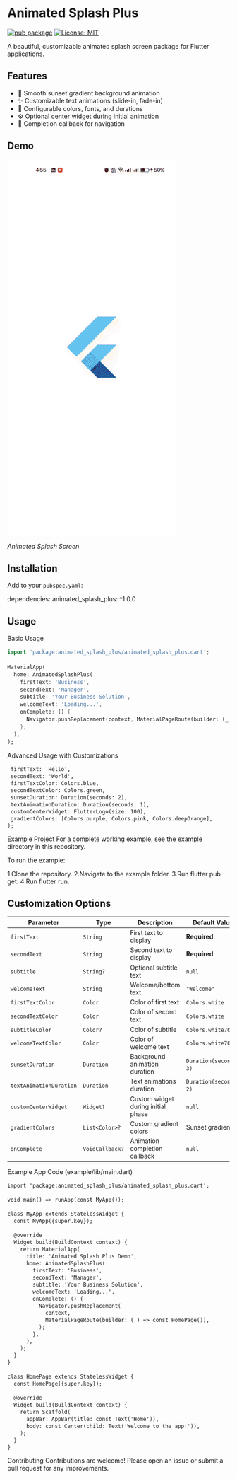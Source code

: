 # Animated Splash Plus

[![pub package](https://img.shields.io/pub/v/animated_splash_plus.svg)](https://pub.dev/packages/animated_splash_plus)
[![License: MIT](https://img.shields.io/badge/License-MIT-yellow.svg)](https://opensource.org/licenses/MIT)


A beautiful, customizable animated splash screen package for Flutter applications.
## Features

- 🌅 Smooth sunset gradient background animation
- ✨ Customizable text animations (slide-in, fade-in)
- 🎨 Configurable colors, fonts, and durations
- ⚙️ Optional center widget during initial animation
- 🔄 Completion callback for navigation

## Demo


![Animated Splash Demo](https://raw.githubusercontent.com/AAShayon/animated_splash_plus/main/assets/animated_splash.gif)

*Animated Splash Screen*

## Installation

Add to your `pubspec.yaml`:

dependencies:
  animated_splash_plus: ^1.0.0

## Usage

Basic Usage

```dart
import 'package:animated_splash_plus/animated_splash_plus.dart';

MaterialApp(
  home: AnimatedSplashPlus(
    firstText: 'Business',
    secondText: 'Manager',
    subtitle: 'Your Business Solution',
    welcomeText: 'Loading...',
    onComplete: () {
      Navigator.pushReplacement(context, MaterialPageRoute(builder: (_) => HomePage()));
    },
  ),
);
```
Advanced Usage with Customizations
 ``` AnimatedSplashPlus(
  firstText: 'Hello',
  secondText: 'World',
  firstTextColor: Colors.blue,
  secondTextColor: Colors.green,
  sunsetDuration: Duration(seconds: 2),
  textAnimationDuration: Duration(seconds: 1),
  customCenterWidget: FlutterLogo(size: 100),
  gradientColors: [Colors.purple, Colors.pink, Colors.deepOrange],
);
  ```
Example Project
For a complete working example, see the example directory in this repository.

To run the example:

1.Clone the repository.
2.Navigate to the example folder.
3.Run flutter pub get.
4.Run flutter run.

## Customization Options

| Parameter             | Type           | Description                        | Default Value            |
|------------------------|----------------|------------------------------------|---------------------------|
| `firstText`            | `String`       | First text to display              | **Required**              |
| `secondText`           | `String`       | Second text to display             | **Required**              |
| `subtitle`             | `String?`      | Optional subtitle text             | `null`                    |
| `welcomeText`          | `String`       | Welcome/bottom text                | `"Welcome"`               |
| `firstTextColor`       | `Color`        | Color of first text                | `Colors.white`            |
| `secondTextColor`      | `Color`        | Color of second text               | `Colors.white`            |
| `subtitleColor`        | `Color?`       | Color of subtitle                  | `Colors.white70`          |
| `welcomeTextColor`     | `Color`        | Color of welcome text              | `Colors.white70`          |
| `sunsetDuration`       | `Duration`     | Background animation duration      | `Duration(seconds: 3)`    |
| `textAnimationDuration`| `Duration`     | Text animations duration           | `Duration(seconds: 2)`    |
| `customCenterWidget`   | `Widget?`      | Custom widget during initial phase | `null`                    |
| `gradientColors`       | `List<Color>?` | Custom gradient colors             | Sunset gradient           |
| `onComplete`           | `VoidCallback?`| Animation completion callback      | `null`                    |



Example App Code (example/lib/main.dart)

``` import 'package:flutter/material.dart';
import 'package:animated_splash_plus/animated_splash_plus.dart';

void main() => runApp(const MyApp());

class MyApp extends StatelessWidget {
  const MyApp({super.key});

  @override
  Widget build(BuildContext context) {
    return MaterialApp(
      title: 'Animated Splash Plus Demo',
      home: AnimatedSplashPlus(
        firstText: 'Business',
        secondText: 'Manager',
        subtitle: 'Your Business Solution',
        welcomeText: 'Loading...',
        onComplete: () {
          Navigator.pushReplacement(
            context,
            MaterialPageRoute(builder: (_) => const HomePage()),
          );
        },
      ),
    );
  }
}

class HomePage extends StatelessWidget {
  const HomePage({super.key});

  @override
  Widget build(BuildContext context) {
    return Scaffold(
      appBar: AppBar(title: const Text('Home')),
      body: const Center(child: Text('Welcome to the app!')),
    );
  }
}
```
Contributing
Contributions are welcome! Please open an issue or submit a pull request for any improvements.
